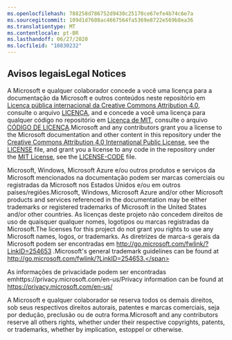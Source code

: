 ```yaml
---
ms.openlocfilehash: 788258d786752d9430c25170ce67efe4b74c6e7a
ms.sourcegitcommit: 109d1d7608ac4667564fa5369e8722e569b8ea36
ms.translationtype: MT
ms.contentlocale: pt-BR
ms.lasthandoff: 06/27/2020
ms.locfileid: "10830232"
---
```

## <span data-ttu-id="e0e8b-101">Avisos legais</span><span class="sxs-lookup"><span data-stu-id="e0e8b-101">Legal Notices</span></span>
<span data-ttu-id="e0e8b-102">A Microsoft e qualquer colaborador concede a você uma licença para a documentação da Microsoft e outros conteúdos neste repositório em [Licença pública internacional da Creative Commons Attribution 4.0](https://creativecommons.org/licenses/by/4.0/legalcode), consulte o arquivo [LICENÇA](LICENSE), and e concede a você uma licença para qualquer código no repositório em [Licença de MIT](https://opensource.org/licenses/MIT), consulte o arquivo [CÓDIGO DE LICENÇA](LICENSE-CODE).</span><span class="sxs-lookup"><span data-stu-id="e0e8b-102">Microsoft and any contributors grant you a license to the Microsoft documentation and other content in this repository under the [Creative Commons Attribution 4.0 International Public License](https://creativecommons.org/licenses/by/4.0/legalcode), see the [LICENSE](LICENSE) file, and grant you a license to any code in the repository under the [MIT License](https://opensource.org/licenses/MIT), see the [LICENSE-CODE](LICENSE-CODE) file.</span></span>

<span data-ttu-id="e0e8b-103">Microsoft, Windows, Microsoft Azure e/ou outros produtos e serviços da Microsoft mencionados na documentação podem ser marcas comerciais ou registradas da Microsoft nos Estados Unidos e/ou em outros países/regiões.</span><span class="sxs-lookup"><span data-stu-id="e0e8b-103">Microsoft, Windows, Microsoft Azure and/or other Microsoft products and services referenced in the documentation may be either trademarks or registered trademarks of Microsoft in the United States and/or other countries.</span></span>
<span data-ttu-id="e0e8b-104">As licenças deste projeto não concedem direitos de uso de quaisquer qualquer nomes, logotipos ou marcas registradas da Microsoft.</span><span class="sxs-lookup"><span data-stu-id="e0e8b-104">The licenses for this project do not grant you rights to use any Microsoft names, logos, or trademarks.</span></span>
<span data-ttu-id="e0e8b-105">As diretrizes de marca-s gerais da Microsoft podem ser encontradas em http://go.microsoft.com/fwlink/?LinkID=254653 .</span><span class="sxs-lookup"><span data-stu-id="e0e8b-105">Microsoft's general trademark guidelines can be found at http://go.microsoft.com/fwlink/?LinkID=254653.</span></span>

<span data-ttu-id="e0e8b-106">As informações de privacidade podem ser encontradas emhttps://privacy.microsoft.com/en-us/</span><span class="sxs-lookup"><span data-stu-id="e0e8b-106">Privacy information can be found at https://privacy.microsoft.com/en-us/</span></span>

<span data-ttu-id="e0e8b-107">A Microsoft e qualquer colaborador se reserva todos os demais direitos, sob seus respectivos direitos autorais, patentes e marcas comerciais, seja por dedução, preclusão ou de outra forma.</span><span class="sxs-lookup"><span data-stu-id="e0e8b-107">Microsoft and any contributors reserve all others rights, whether under their respective copyrights, patents, or trademarks, whether by implication, estoppel or otherwise.</span></span>